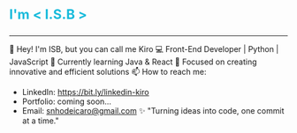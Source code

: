<style>
.blinking-text {
    animation: blink 1s infinite;
    font-size: 24px;
    font-weight: bold;
    color: #00b4d8;
}

@keyframes blink {
    0%, 100% { opacity: 1; }
    50% { opacity: 0; }
}
</style>

<p class="blinking-text">I'm < I.S.B > </p>

---

👋 Hey! I'm ISB, but you can call me Kiro
💻 Front-End Developer | Python | JavaScript
🌱 Currently learning Java & React
🚀 Focused on creating innovative and efficient solutions
📫 How to reach me:
 - LinkedIn: https://bit.ly/linkedin-kiro
 - Portfolio: coming soon...
 - Email: snhodeicaro@gmail.com
✨ "Turning ideas into code, one commit at a time."
